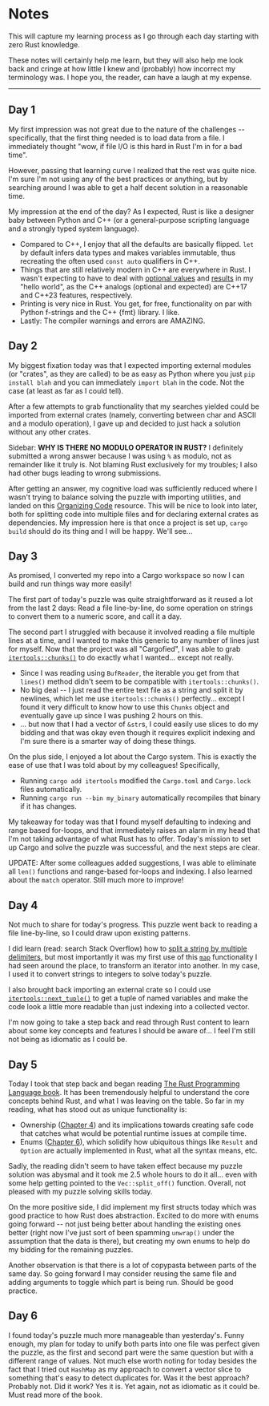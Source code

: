 # Notes
This will capture my learning process as I go through each day starting with zero Rust knowledge.

These notes will certainly help me learn, but they will also help me look back and cringe at how little I knew and (probably) how incorrect my terminology was. I hope you, the reader, can have a laugh at my expense.

---

## Day 1
My first impression was not great due to the nature of the challenges -- specifically, that the first thing needed is to load data from a file. I immediately thought "wow, if file I/O is this hard in Rust I'm in for a bad time".

However, passing that learning curve I realized that the rest was quite nice. I'm sure I'm not using any of the best practices or anything, but by searching around I was able to get a half decent solution in a reasonable time.

My impression at the end of the day? As I expected, Rust is like a designer baby between Python and C++ (or a general-purpose scripting language and a strongly typed system language). 
* Compared to C++, I enjoy that all the defaults are basically flipped. `let` by default infers data types and makes variables immutable, thus recreating the often used `const auto` qualifiers in C++.
* Things that are still relatively modern in C++ are everywhere in Rust. I wasn't expecting to have to deal with [optional values](https://doc.rust-lang.org/std/option/) and [results](https://doc.rust-lang.org/std/result/) in my "hello world", as the C++ analogs (optional and expected) are C++17 and C++23 features, respectively.
* Printing is very nice in Rust. You get, for free, functionality on par with Python f-strings and the C++ {fmt} library. I like.
* Lastly: The compiler warnings and errors are AMAZING.

## Day 2
My biggest fixation today was that I expected importing external modules (or "crates", as they are called) to be as easy as Python where you just `pip install blah` and you can immediately `import blah` in the code. Not the case (at least as far as I could tell).

After a few attempts to grab functionality that my searches yielded could be imported from external crates (namely, converting between char and ASCII and a modulo operation), I gave up and decided to just hack a solution without any other crates.

Sidebar: **WHY IS THERE NO MODULO OPERATOR IN RUST?** I definitely submitted a wrong answer because I was using `%` as modulo, not as remainder like it truly is. Not blaming Rust exclusively for my troubles; I also had other bugs leading to wrong submissions.

After getting an answer, my cognitive load was sufficiently reduced where I wasn't trying to balance solving the puzzle with importing utilities, and landed on this [Organizing Code](https://rust-classes.com/chapter_4_3.html) resource. This will be nice to look into later, both for splitting code into multiple files and for declaring external crates as dependencies. My impression here is that once a project is set up, `cargo build` should do its thing and I will be happy. We'll see...

## Day 3
As promised, I converted my repo into a Cargo workspace so now I can build and run things way more easily!

The first part of today's puzzle was quite straightforward as it reused a lot from the last 2 days: Read a file line-by-line, do some operation on strings to convert them to a numeric score, and call it a day.

The second part I struggled with because it involved reading a file multiple lines at a time, and I wanted to make this generic to any number of lines just for myself. Now that the project was all "Cargofied", I was able to grab [`itertools::chunks()`](https://docs.rs/itertools/0.7.8/itertools/trait.Itertools.html#method.chunks) to do exactly what I wanted... except not really.

* Since I was reading using `BufReader`, the iterable you get from that `lines()` method didn't seem to be compatible with `itertools::chunks()`.
* No big deal -- I just read the entire text file as a string and split it by newlines, which let me use `itertools::chunks()` perfectly... except I found it very difficult to know how to use this `Chunks` object and eventually gave up since I was pushing 2 hours on this.
* ... but now that I had a vector of `&str`s, I could easily use slices to do my bidding and that was okay even though it requires explicit indexing and I'm sure there is a smarter way of doing these things.

On the plus side, I enjoyed a lot about the Cargo system. This is exactly the ease of use that I was told about by my colleagues! Specifically,
* Running `cargo add itertools` modified the `Cargo.toml` and `Cargo.lock` files automatically.
* Running `cargo run --bin my_binary` automatically recompiles that binary if it has changes.

My takeaway for today was that I found myself defaulting to indexing and range based for-loops, and that immediately raises an alarm in my head that I'm not taking advantage of what Rust has to offer. Today's mission to set up Cargo and solve the puzzle was successful, and the next steps are clear.

UPDATE: After some colleagues added suggestions, I was able to eliminate all `len()` functions and range-based for-loops and indexing. I also learned about the `match` operator. Still much more to improve!

## Day 4
Not much to share for today's progress. This puzzle went back to reading a file line-by-line, so I could draw upon existing patterns.

I did learn (read: search Stack Overflow) how to [split a string by multiple delimiters](https://stackoverflow.com/questions/29240157/how-can-i-split-a-string-string-or-str-on-more-than-one-delimiter), but most importantly it was my first use of this [`map`](https://doc.rust-lang.org/std/iter/trait.Iterator.html#method.map) functionality I had seen around the place, to transform an iterator into another. In my case, I used it to convert strings to integers to solve today's puzzle.

I also brought back importing an external crate so I could use [`itertools::next_tuple()`](https://docs.rs/itertools/0.10.5/itertools/trait.Itertools.html#method.next_tuple) to get a tuple of named variables and make the code look a little more readable than just indexing into a collected vector.

I'm now going to take a step back and read through Rust content to learn about some key concepts and features I should be aware of... I feel I'm still not being as idiomatic as I could be.

## Day 5
Today I took that step back and began reading [The Rust Programming Language book](https://doc.rust-lang.org/book/title-page.html).
It has been tremendously helpful to understand the core concepts behind Rust, and what I was leaving on the table.
So far in my reading, what has stood out as unique functionality is:

* Ownership ([Chapter 4](https://doc.rust-lang.org/book/ch04-00-understanding-ownership.html)) and its implications towards creating safe code that catches what would be potential runtime issues at compile time.
* Enums ([Chapter 6](https://doc.rust-lang.org/book/ch06-00-enums.html)), which solidify how ubiquitous things like `Result` and `Option` are actually implemented in Rust, what all the syntax means, etc.

Sadly, the reading didn't seem to have taken effect because my puzzle solution was abysmal and it took me 2.5 whole hours to do it all... even with some help getting pointed to the `Vec::split_off()` function.
Overall, not pleased with my puzzle solving skills today.

On the more positive side, I did implement my first structs today which was good practice to how Rust does abstraction.
Excited to do more with enums going forward -- not just being better about handling the existing ones better (right now I've just sort of been spamming `unwrap()` under the assumption that the data is there), but creating my own enums to help do my bidding for the remaining puzzles.

Another observation is that there is a lot of copypasta between parts of the same day. So going forward I may consider reusing the same file and adding arguments to toggle which part is being run.
Should be good practice.

## Day 6
I found today's puzzle much more manageable than yesterday's.
Funny enough, my plan for today to unify both parts into one file was perfect given the puzzle,
as the first and second part were the same question but with a different range of values.
Not much else worth noting for today besides the fact that I tried out `HashMap` as my approach to convert a vector slice to something that's easy to detect duplicates for.
Was it the best approach? Probably not. Did it work? Yes it is.
Yet again, not as idiomatic as it could be. Must read more of the book.
